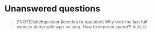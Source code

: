 # Unanswered questions

> [!NOTE|label:question|icon:fas fa-question]
> Why took the last full-website dump with `wget` so long. How to improve speed?!
<small>10.05.20</small>
